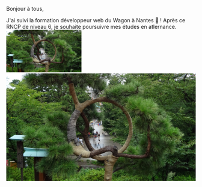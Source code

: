 Bonjour à tous,

J'ai suivi la formation développeur web du Wagon à Nantes :train: !
Après ce RNCP de niveau 6, je souhaite poursuivre mes études en atlernance.
<img src="https://github.com/Truong-Terence/Truong-Terence/blob/main/img/cover.jpg" alt="drawing" width="200"/>
![Cover](https://github.com/Truong-Terence/Truong-Terence/blob/main/img/cover.jpg)
